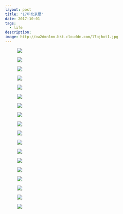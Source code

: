 ```yaml
---
layout: post
title: "17年北京夏"
date: 2017-10-01
tags:
  - life
description: 
image: http://ow2dmnlmn.bkt.clouddn.com/17bjhot1.jpg
---
```

<figure>
  <img src="http://ow2dmnlmn.bkt.clouddn.com/17bjhot2.jpg"/>
</figure>
<figure>
  <img src="http://ow2dmnlmn.bkt.clouddn.com/17bjhot3.jpg"/>
</figure>
<figure>
  <img src="http://ow2dmnlmn.bkt.clouddn.com/17bjhot4.jpg"/>
</figure>
<figure>
  <img src="http://ow2dmnlmn.bkt.clouddn.com/17bjhot5.jpg"/>
</figure>
<figure>
  <img src="http://ow2dmnlmn.bkt.clouddn.com/17bjhot6.jpg"/>
</figure>
<figure>
  <img src="http://ow2dmnlmn.bkt.clouddn.com/17bjhot7.jpg"/>
</figure>
<figure>
  <img src="http://ow2dmnlmn.bkt.clouddn.com/17bjhot8.jpg"/>
</figure>
<figure>
  <img src="http://ow2dmnlmn.bkt.clouddn.com/17bjhot9.jpg"/>
</figure>
<figure>
  <img src="http://ow2dmnlmn.bkt.clouddn.com/17bjhot10.jpg"/>
</figure>
<figure>
  <img src="http://ow2dmnlmn.bkt.clouddn.com/17bjhot11.jpg"/>
</figure>
<figure>
  <img src="http://ow2dmnlmn.bkt.clouddn.com/17bjhot12.jpg"/>
</figure>
<figure>
  <img src="http://ow2dmnlmn.bkt.clouddn.com/17bjhot13.jpg"/>
</figure>
<figure>
  <img src="http://ow2dmnlmn.bkt.clouddn.com/17bjhot14.jpg"/>
</figure>
<figure>
  <img src="http://ow2dmnlmn.bkt.clouddn.com/17bjhot15.jpg"/>
</figure>
<figure>
  <img src="http://ow2dmnlmn.bkt.clouddn.com/17bjhot16.jpg"/>
</figure>
<figure>
  <img src="http://ow2dmnlmn.bkt.clouddn.com/17bjhot17.jpg"/>
</figure>
<figure>
  <img src="http://ow2dmnlmn.bkt.clouddn.com/17bjhot18.jpg"/>
</figure>
<figure>
  <img src="http://ow2dmnlmn.bkt.clouddn.com/17bjhot19.jpg"/>
</figure>